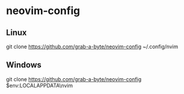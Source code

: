 # neovim-config

## Linux
git clone https://github.com/grab-a-byte/neovim-config ~/.config/nvim

## Windows
git clone https://github.com/grab-a-byte/neovim-config $env:LOCALAPPDATA\nvim
